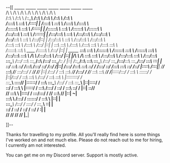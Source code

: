 --[[
          _____                    _____                    _____                    _____                _____                    _____                    _____          
         /\    \                  /\    \                  /\    \                  /\    \              /\    \                  /\    \                  /\    \         
        /::\    \                /::\    \                /::\____\                /::\    \            /::\    \                /::\    \                /::\    \        
       /::::\    \               \:::\    \              /::::|   |               /::::\    \           \:::\    \              /::::\    \              /::::\    \       
      /::::::\    \               \:::\    \            /:::::|   |              /::::::\    \           \:::\    \            /::::::\    \            /::::::\    \      
     /:::/\:::\    \               \:::\    \          /::::::|   |             /:::/\:::\    \           \:::\    \          /:::/\:::\    \          /:::/\:::\    \     
    /:::/__\:::\    \               \:::\    \        /:::/|::|   |            /:::/__\:::\    \           \:::\    \        /:::/__\:::\    \        /:::/__\:::\    \    
   /::::\   \:::\    \              /::::\    \      /:::/ |::|   |            \:::\   \:::\    \          /::::\    \      /::::\   \:::\    \      /::::\   \:::\    \   
  /::::::\   \:::\    \    ____    /::::::\    \    /:::/  |::|   | _____    ___\:::\   \:::\    \        /::::::\    \    /::::::\   \:::\    \    /::::::\   \:::\    \  
 /:::/\:::\   \:::\    \  /\   \  /:::/\:::\    \  /:::/   |::|   |/\    \  /\   \:::\   \:::\    \      /:::/\:::\    \  /:::/\:::\   \:::\    \  /:::/\:::\   \:::\____\ 
/:::/  \:::\   \:::\____\/::\   \/:::/  \:::\____\/:: /    |::|   /::\____\/::\   \:::\   \:::\____\    /:::/  \:::\____\/:::/__\:::\   \:::\____\/:::/  \:::\   \:::|    |
\::/    \:::\   \::/    /\:::\  /:::/    \::/    /\::/    /|::|  /:::/    /\:::\   \:::\   \::/    /   /:::/    \::/    /\:::\   \:::\   \::/    /\::/   |::::\  /:::|____|
 \/____/ \:::\   \/____/  \:::\/:::/    / \/____/  \/____/ |::| /:::/    /  \:::\   \:::\   \/____/   /:::/    / \/____/  \:::\   \:::\   \/____/  \/____|:::::\/:::/    / 
          \:::\    \       \::::::/    /                   |::|/:::/    /    \:::\   \:::\    \      /:::/    /            \:::\   \:::\    \            |:::::::::/    /  
           \:::\____\       \::::/____/                    |::::::/    /      \:::\   \:::\____\    /:::/    /              \:::\   \:::\____\           |::|\::::/    /   
            \::/    /        \:::\    \                    |:::::/    /        \:::\  /:::/    /    \::/    /                \:::\   \::/    /           |::| \::/____/    
             \/____/          \:::\    \                   |::::/    /          \:::\/:::/    /      \/____/                  \:::\   \/____/            |::|  ~|          
                               \:::\    \                  /:::/    /            \::::::/    /                                 \:::\    \                |::|   |          
                                \:::\____\                /:::/    /              \::::/    /                                   \:::\____\               \::|   |          
                                 \::/    /                \::/    /                \::/    /                                     \::/    /                \:|   |          
                                  \/____/                  \/____/                  \/____/                                       \/____/                  \|___|          
                                                                                                                                                                           
]]--

Thanks for travelling to my profile. All you'll really find here is some things I've worked on and not much else.
Please do not reach out to me for hiring, I currently am not interested.

You can get me on my Discord server. Support is mostly active.
